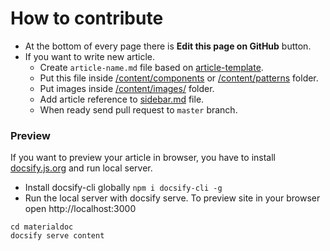 # How to contribute

* At the bottom of every page there is **Edit this page on GitHub** button.
* If you want to write new article.
  * Create `article-name.md` file based on [article-template](/article-template).
  * Put this file inside [/content/components](https://github.com/materialdoc/materialdoc-web/tree/master/content/components) or [/content/patterns](https://github.com/materialdoc/materialdoc-web/tree/master/content/patterns) folder.
  * Put images inside [/content/images/](https://github.com/materialdoc/materialdoc-web/tree/master/content/images) folder.
  * Add article reference to [sidebar.md](https://github.com/materialdoc/materialdoc-web/blob/master/content/_sidebar.md) file.
  * When ready send pull request to `master` branch.

### Preview

If you want to preview your article in browser, you have to install [docsify.js.org](https://docsify.js.org/#/quickstart) and run local server.

* Install docsify-cli globally `npm i docsify-cli -g`
* Run the local server with docsify serve. To preview site in your browser open http://localhost:3000

```
cd materialdoc
docsify serve content
```
